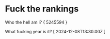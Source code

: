 # Fuck the rankings

Who the hell am I?
{ 5245594 }

What fucking year is it?
[ 2024-12-08T13:30:00Z ]
